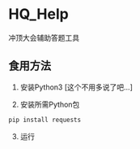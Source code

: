 # HQ_Help
冲顶大会辅助答题工具

## 食用方法
1. 安装Python3 [这个不用多说了吧...]

2. 安装所需Python包
```python
pip install requests
```
3. 运行


